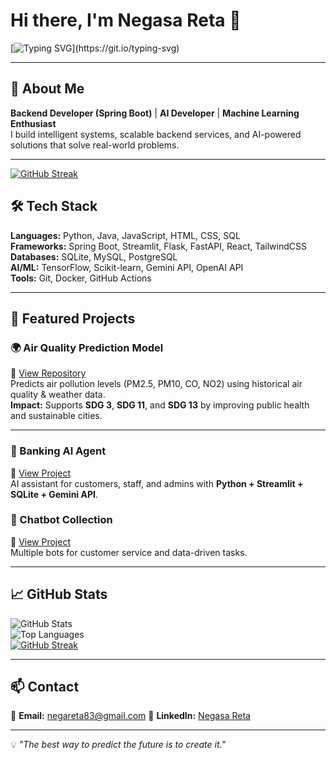 # Hi there, I'm Negasa Reta 👋
[![Typing SVG](https://readme-typing-svg.herokuapp.com?size=24&color=58A6FF&center=true&vCenter=true&width=900&lines=Backend+Developer+%7C+Spring+Boot;AI+%26+Software+Developer;Machine+Learning+Enthusiast;Python+%7C+Java+%7C+Streamlit;Building+AI+Agents+%26+Banking+Solutions;Let's+Innovate+Together!)](https://git.io/typing-svg)

---

## 🚀 About Me  
**Backend Developer (Spring Boot)** | **AI Developer** | **Machine Learning Enthusiast**  
I build intelligent systems, scalable backend services, and AI-powered solutions that solve real-world problems.

---
[![GitHub Streak](https://github-readme-streak-stats-gamma-topaz.vercel.app?user=NegasaReta&theme=merko)](https://git.io/streak-stats)  

## 🛠 Tech Stack  
**Languages:** Python, Java, JavaScript, HTML, CSS, SQL  
**Frameworks:** Spring Boot, Streamlit, Flask, FastAPI, React, TailwindCSS  
**Databases:** SQLite, MySQL, PostgreSQL  
**AI/ML:** TensorFlow, Scikit-learn, Gemini API, OpenAI API  
**Tools:** Git, Docker, GitHub Actions  

---

## 📌 Featured Projects  

### 🌍 Air Quality Prediction Model  
🔗 [View Repository](https://github.com/edasaruhan/FTL_Ethiopia_ML2_Gr4)  
Predicts air pollution levels (PM2.5, PM10, CO, NO2) using historical air quality & weather data.  
**Impact:** Supports **SDG 3**, **SDG 11**, and **SDG 13** by improving public health and sustainable cities.  

---

### 💬 Banking AI Agent  
🔗 [View Project](https://github.com/NegasaReta/chatbots)  
AI assistant for customers, staff, and admins with **Python + Streamlit + SQLite + Gemini API**.  

### 🤖 Chatbot Collection  
🔗 [View Project](https://github.com/NegasaReta/chatbots)  
Multiple bots for customer service and data-driven tasks.  

---

## 📈 GitHub Stats  
![GitHub Stats](https://github-readme-stats.vercel.app/api?username=NegasaReta&show_icons=true&theme=tokyonight)  
![Top Languages](https://github-readme-stats.vercel.app/api/top-langs/?username=NegasaReta&layout=compact&theme=tokyonight)  
[![GitHub Streak](https://github-readme-streak-stats-gamma-topaz.vercel.app?user=NegasaReta&theme=merko)](https://git.io/streak-stats)  

---

## 📫 Contact  
📧 **Email:** negareta83@gmail.com 
🔗 **LinkedIn:** [Negasa Reta](https://www.linkedin.com/in/negasa-reta-7448a9371/)  

---

💡 *"The best way to predict the future is to create it."*  
